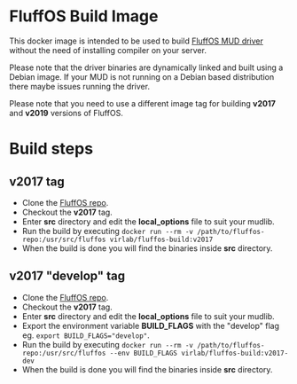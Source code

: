 # FluffOS Build Image
This docker image is intended to be used to build [FluffOS MUD driver](https://www.fluffos.info/) without the need of installing compiler on your server.

Please note that the driver binaries are dynamically linked and built using a Debian image. If your MUD is not running on a Debian based distribution there maybe issues running the driver.

Please note that you need to use a different image tag for building **v2017** and **v2019** versions of FluffOS.

# Build steps
## v2017 tag
 * Clone the [FluffOS repo](https://github.com/fluffos/fluffos).
 * Checkout the **v2017** tag.
 * Enter **src** directory and edit the **local_options** file to suit your mudlib.
 * Run the build by executing `docker run --rm -v /path/to/fluffos-repo:/usr/src/fluffos virlab/fluffos-build:v2017`
 * When the build is done you will find the binaries inside **src** directory.

## v2017 "develop" tag
 * Clone the [FluffOS repo](https://github.com/fluffos/fluffos).
 * Checkout the **v2017** tag.
 * Enter **src** directory and edit the **local_options** file to suit your mudlib.
 * Export the environment variable **BUILD_FLAGS** with the "develop" flag eg. `export BUILD_FLAGS="develop"`.
 * Run the build by executing `docker run --rm -v /path/to/fluffos-repo:/usr/src/fluffos --env BUILD_FLAGS virlab/fluffos-build:v2017-dev`
 * When the build is done you will find the binaries inside **src** directory.

